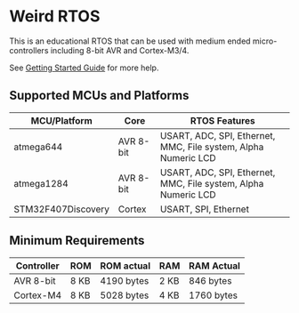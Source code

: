 Weird RTOS
==========
This is an educational RTOS that can be used with medium ended 
micro-controllers including 8-bit AVR and Cortex-M3/4.

See [Getting Started Guide](GUIDEALL.md) for more help.

## Supported MCUs and Platforms
| MCU/Platform | Core | RTOS Features |
| ------------ | ---- | -------- |
| atmega644 | AVR 8-bit | USART, ADC, SPI, Ethernet, MMC, File system, Alpha Numeric LCD |
| atmega1284 | AVR 8-bit | USART, ADC, SPI, Ethernet, MMC, File system, Alpha Numeric LCD |
| STM32F407Discovery | Cortex | USART, SPI, Ethernet |

## Minimum Requirements
| Controller | ROM | ROM actual | RAM | RAM Actual |
| ---------- | --- | ---------- | --- | ---------- |
| AVR 8-bit | 8 KB | 4190 bytes | 2 KB | 846 bytes |
| Cortex-M4 | 8 KB | 5028 bytes | 4 KB | 1760 bytes |
